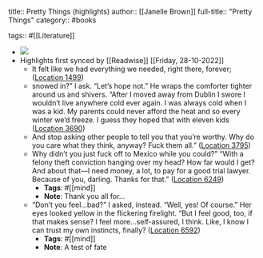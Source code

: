 title:: Pretty Things (highlights)
author:: [[Janelle Brown]]
full-title:: "Pretty Things"
category:: #books

tags:: #[[Literature]]

- ![](https://m.media-amazon.com/images/I/91be5itnaAL._SY160.jpg)
- Highlights first synced by [[Readwise]] [[Friday, 28-10-2022]]
	- It felt like we had everything we needed, right there, forever; ([Location 1499](https://readwise.io/to_kindle?action=open&asin=B087FDL5VJ&location=1499))
	- snowed in?” I ask. “Let’s hope not.” He wraps the comforter tighter around us and shivers. “After I moved away from Dublin I swore I wouldn’t live anywhere cold ever again. I was always cold when I was a kid. My parents could never afford the heat and so every winter we’d freeze. I guess they hoped that with eleven kids ([Location 3690](https://readwise.io/to_kindle?action=open&asin=B087FDL5VJ&location=3690))
	- And stop asking other people to tell you that you’re worthy. Why do you care what they think, anyway? Fuck them all.” ([Location 3795](https://readwise.io/to_kindle?action=open&asin=B087FDL5VJ&location=3795))
	- Why didn’t you just fuck off to Mexico while you could?” “With a felony theft conviction hanging over my head? How far would I get? And about that—I need money, a lot, to pay for a good trial lawyer. Because of you, darling. Thanks for that.” ([Location 6249](https://readwise.io/to_kindle?action=open&asin=B087FDL5VJ&location=6249))
		- **Tags**: #[[mind]]
		- **Note**: Thank you all for...
	- “Don’t you feel…bad?” I asked, instead. “Well, yes! Of course.” Her eyes looked yellow in the flickering firelight. “But I feel good, too, if that makes sense? I feel more…self-assured, I think. Like, I know I can trust my own instincts, finally? ([Location 6592](https://readwise.io/to_kindle?action=open&asin=B087FDL5VJ&location=6592))
		- **Tags**: #[[mind]]
		- **Note**: A test of fate